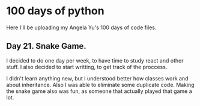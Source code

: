 # 100 days of python
Here I'll be uploading my Angela Yu's 100 days of code files.


## Day 21. Snake Game.

I decided to do one day per week, to have time to study react and other stuff. I also decided to start writting, to get track of the proccess.

I didn't learn anything new, but I understood better how classes work and about inheritance. Also I was able to eliminate some duplicate code. Making the snake game also was fun, as someone that actually played that game a lot.